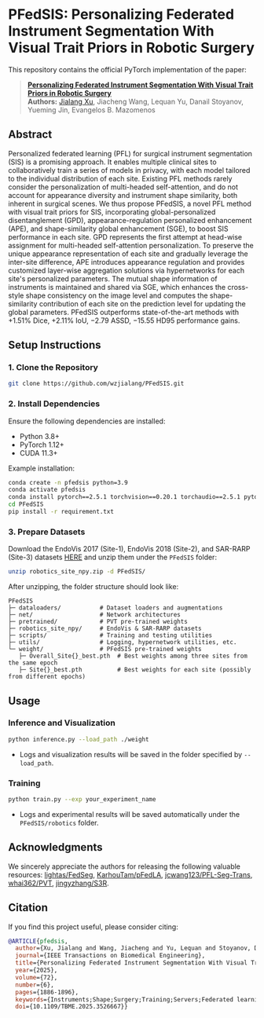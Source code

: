 # PFedSIS: Personalizing Federated Instrument Segmentation With Visual Trait Priors in Robotic Surgery

This repository contains the official PyTorch implementation of the paper:
> [**Personalizing Federated Instrument Segmentation With Visual Trait Priors in Robotic Surgery**](https://doi.org/10.1109/TBME.2025.3526667)<br>
> **Authors:** [Jialang Xu](https://www.linkedin.com/in/jialang-xu-778952257/), Jiacheng Wang, Lequan Yu, Danail Stoyanov, Yueming Jin, Evangelos B. Mazomenos


## Abstract
Personalized federated learning (PFL) for surgical instrument segmentation (SIS) is a promising approach. It enables multiple clinical sites to collaboratively train a series of models in privacy, with each model tailored to the individual distribution of each site. Existing PFL methods rarely consider the personalization of multi-headed self-attention, and do not account for appearance diversity and instrument shape similarity, both inherent in surgical scenes. We thus propose PFedSIS, a novel PFL method with visual trait priors for SIS, incorporating global-personalized disentanglement (GPD), appearance-regulation personalized enhancement (APE), and shape-similarity global enhancement (SGE), to boost SIS performance in each site. GPD represents the first attempt at head-wise assignment for multi-headed self-attention personalization. To preserve the unique appearance representation of each site and gradually leverage the inter-site difference, APE introduces appearance regulation and provides customized layer-wise aggregation solutions via hypernetworks for each site's personalized parameters. The mutual shape information of instruments is maintained and shared via SGE, which enhances the cross-style shape consistency on the image level and computes the shape-similarity contribution of each site on the prediction level for updating the global parameters. PFedSIS outperforms state-of-the-art methods with +1.51% Dice, +2.11% IoU, −2.79 ASSD, −15.55 HD95 performance gains.

## Setup Instructions
### 1. Clone the Repository
```bash
git clone https://github.com/wzjialang/PFedSIS.git
```

### 2. Install Dependencies
Ensure the following dependencies are installed:
- Python 3.8+
- PyTorch 1.12+
- CUDA 11.3+

Example installation:
```bash
conda create -n pfedsis python=3.9
conda activate pfedsis
conda install pytorch==2.5.1 torchvision==0.20.1 torchaudio==2.5.1 pytorch-cuda=11.8 -c pytorch -c nvidia
cd PFedSIS
pip install -r requirement.txt
```

### 3. Prepare Datasets
Download the EndoVis 2017 (Site-1), EndoVis 2018 (Site-2), and SAR-RARP (Site-3) datasets [HERE](https://doi.org/10.5522/04/29356586.v1) and unzip them under the `PFedSIS` folder:
```bash
unzip robotics_site_npy.zip -d PFedSIS/
```

After unzipping, the folder structure should look like:
```
PFedSIS
├─ dataloaders/           # Dataset loaders and augmentations
├─ net/                   # Network architectures
├─ pretrained/            # PVT pre-trained weights
├─ robotics_site_npy/     # EndoVis & SAR-RARP datasets
├─ scripts/               # Training and testing utilities
├─ utils/                 # Logging, hypernetwork utilities, etc.
└─ weight/                # PFedSIS pre-trained weights
   ├─ Overall_Site{}_best.pth  # Best weights among three sites from the same epoch
   ├─ Site{}_best.pth          # Best weights for each site (possibly from different epochs)
```

## Usage
### Inference and Visualization
```bash
python inference.py --load_path ./weight
```
- Logs and visualization results will be saved in the folder specified by `--load_path`.

### Training
```bash
python train.py --exp your_experiment_name
```
- Logs and experimental results will be saved automatically under the `PFedSIS/robotics` folder.

## Acknowledgments
We sincerely appreciate the authors for releasing the following valuable resources: [lightas/FedSeg](https://github.com/lightas/FedSeg), [KarhouTam/pFedLA](https://github.com/KarhouTam/pFedLA), [jcwang123/PFL-Seg-Trans](https://github.com/jcwang123/PFL-Seg-Trans), [whai362/PVT](https://github.com/whai362/PVT), [jingyzhang/S3R](https://github.com/jingyzhang/S3R).

## Citation
If you find this project useful, please consider citing:
```bibtex
@ARTICLE{pfedsis,
  author={Xu, Jialang and Wang, Jiacheng and Yu, Lequan and Stoyanov, Danail and Jin, Yueming and Mazomenos, Evangelos B.},
  journal={IEEE Transactions on Biomedical Engineering}, 
  title={Personalizing Federated Instrument Segmentation With Visual Trait Priors in Robotic Surgery}, 
  year={2025},
  volume={72},
  number={6},
  pages={1886-1896},
  keywords={Instruments;Shape;Surgery;Training;Servers;Federated learning;Data models;Biomedical engineering;Visualization;Regulation;Personalized federated learning;multi-headed self-attention;hypernetwork;appearance regulation;shape similarity},
  doi={10.1109/TBME.2025.3526667}}
```
